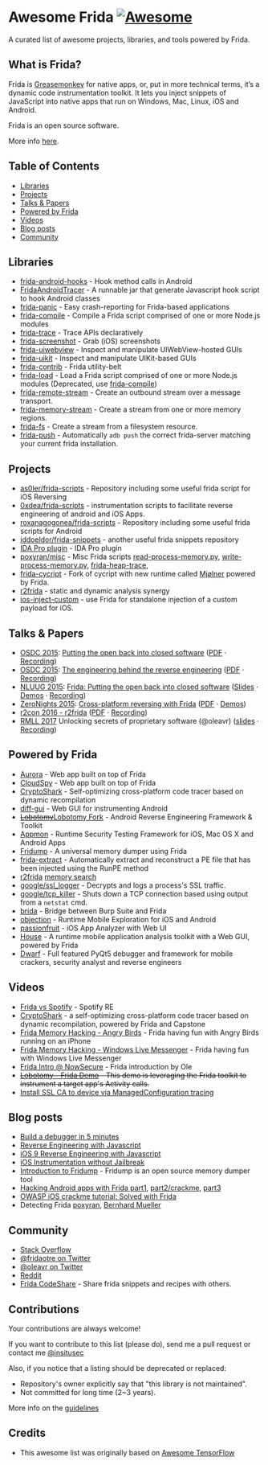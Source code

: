 # Awesome Frida [![Awesome](https://cdn.rawgit.com/sindresorhus/awesome/d7305f38d29fed78fa85652e3a63e154dd8e8829/media/badge.svg)](https://github.com/sindresorhus/awesome)

A curated list of awesome projects, libraries, and tools powered by Frida.

## What is Frida?

Frida is [Greasemonkey](https://en.wikipedia.org/wiki/Greasemonkey) for native apps, or, put in more technical terms, it’s a dynamic code instrumentation toolkit. It lets you inject snippets of JavaScript into native apps that run on Windows, Mac, Linux, iOS and Android.

Frida is an open source software.

More info [here](http://www.frida.re/).

## Table of Contents

<!-- MarkdownTOC depth=4 -->
- [Libraries](#libraries)
- [Projects](#projects)
- [Talks & Papers](#talks-and-papers)
- [Powered by Frida](#frida-powered-by)
- [Videos](#videos)
- [Blog posts](#blogs)
- [Community](#community)

<!-- /MarkdownTOC -->

<a name="libraries" />

## Libraries
* [frida-android-hooks](https://github.com/antojoseph/frida-android-hooks) - Hook method calls in Android
* [FridaAndroidTracer](https://github.com/Piasy/FridaAndroidTracer) - A runnable jar that generate Javascript hook script to hook Android classes
* [frida-panic](https://github.com/nowsecure/frida-panic) - Easy crash-reporting for Frida-based applications
* [frida-compile](https://github.com/frida/frida-compile) - Compile a Frida script comprised of one or more Node.js modules
* [frida-trace](https://github.com/nowsecure/frida-trace) - Trace APIs declaratively
* [frida-screenshot](https://github.com/nowsecure/frida-screenshot) - Grab (iOS) screenshots
* [frida-uiwebview](https://github.com/nowsecure/frida-uiwebview) - Inspect and manipulate UIWebView-hosted GUIs
* [frida-uikit](https://github.com/nowsecure/frida-uikit) - Inspect and manipulate UIKit-based GUIs
* [frida-contrib](https://github.com/dweinstein/node-frida-contrib) - Frida utility-belt
* [frida-load](https://github.com/frida/frida-load) - Load a Frida script comprised of one or more Node.js modules (Deprecated, use [frida-compile](https://github.com/frida/frida-compile)) 
* [frida-remote-stream](https://github.com/nowsecure/frida-remote-stream) - Create an outbound stream over a message transport. 
* [frida-memory-stream](https://github.com/nowsecure/frida-memory-stream) - Create a stream from one or more memory regions.
* [frida-fs](https://github.com/nowsecure/frida-fs) - Create a stream from a filesystem resource.
* [frida-push](https://github.com/AndroidTamer/frida-push) - Automatically `adb push` the correct frida-server matching your current frida installation.

<a name="projects" />

## Projects
- [as0ler/frida-scripts](https://github.com/as0ler/frida-scripts) - Repository including some useful frida script for iOS Reversing
- [0xdea/frida-scripts](https://github.com/0xdea/frida-scripts) - instrumentation scripts to facilitate reverse engineering of android and iOS Apps.
- [roxanagogonea/frida-scripts](https://gitlab.com/roxanagogonea/frida-scripts) - Repository including some useful frida scripts for Android
- [iddoeldor/frida-snippets](https://github.com/iddoeldor/frida-snippets) - another useful frida snippets repository
- [IDA Pro plugin](https://github.com/techbliss/Frida_For_Ida_Pro) - IDA Pro plugin
- [poxyran/misc](https://github.com/poxyran/misc) - Misc Frida scripts [read-process-memory.py](https://github.com/poxyran/misc/blob/master/frida-read-process-memory.py), [write-process-memory.py](https://github.com/poxyran/misc/blob/master/frida-write-process-memory.py), [frida-heap-trace](https://github.com/poxyran/misc/blob/master/frida-heap-trace.py),
- [frida-cycript](https://github.com/nowsecure/frida-cycript) - Fork of cycript with new runtime called [Mjølner](https://github.com/nowsecure/mjolner) powered by Frida.
- [r2frida](https://github.com/nowsecure/r2frida) - static and dynamic analysis synergy
- [ios-inject-custom](https://github.com/oleavr/ios-inject-custom) - use Frida for standalone injection of a custom payload for iOS.

<a name="talks-and-papers" />

## Talks & Papers
* [OSDC 2015](http://act.osdc.no/osdc2015no/):
  [Putting the open back into closed software](http://act.osdc.no/osdc2015no/talk/6165)
  ([PDF](osdc-2015-putting-the-open-back-into-closed-software.pdf) · [Recording](https://youtu.be/tmpjftTHzH8))
* [OSDC 2015](http://act.osdc.no/osdc2015no/):
  [The engineering behind the reverse engineering](http://act.osdc.no/osdc2015no/talk/6195)
  ([PDF](osdc-2015-the-engineering-behind-the-reverse-engineering.pdf) · [Recording](https://youtu.be/uc1mbN9EJKQ))
* [NLUUG 2015](https://www.nluug.nl/activiteiten/events/nj15/index.html):
  [Frida: Putting the open back into closed software](https://www.nluug.nl/activiteiten/events/nj15/abstracts/ab08.html)
  ([Slides](http://slides.com/oleavr/nluug-2015-frida-putting-the-open-back-into-closed-software)
  · [Demos](https://github.com/frida/frida-presentations/tree/master/NLUUG2015)
  · [Recording](https://youtu.be/3lo1Y2oKkE4))
* [ZeroNights 2015](http://2015.zeronights.org/):
  [Cross-platform reversing with Frida](http://2015.zeronights.org/workshops.html)
  ([PDF](zeronights-2015-cross-platform-reversing-with-frida.pdf)
  · [Demos](https://github.com/frida/frida-presentations/tree/master/ZeroNights2015))
* [r2con 2016 - r2frida](http://rada.re/con/) ([PDF](https://github.com/radareorg/r2con/raw/master/2016/talks/08-r2frida/r2frida.pdf) · [Recording](https://www.youtube.com/watch?v=ivCucqeVeZI))
* [RMLL 2017](https://2017.rmll.info/) Unlocking secrets of proprietary software (@oleavr) ([slides](https://slides.com/oleavr/frida-rmll-2017#/) · [Recording](https://rmll.ubicast.tv/videos/frida_03038/))

<a name="frida-powered-by" />

## Powered by Frida
* [Aurora](https://github.com/frida/aurora) - Web app built on top of Frida
* [CloudSpy](https://github.com/frida/cloudspy) - Web app built on top of Frida
* [CryptoShark](https://github.com/frida/cryptoshark) - Self-optimizing cross-platform code tracer based on dynamic recompilation
* [diff-gui](https://github.com/antojoseph/diff-gui) - Web GUI for instrumenting Android
* ~~[Lobotomy](https://github.com/LifeForm-Labs/lobotomy)~~[Lobotomy Fork](https://github.com/AndroidSecurityTools/lobotomy) - Android Reverse Engineering Framework & Toolkit
* [Appmon](https://github.com/dpnishant/appmon) - Runtime Security Testing Framework for iOS, Mac OS X and Android Apps
* [Fridump](https://github.com/Nightbringer21/fridump) - A universal memory dumper using Frida
* [frida-extract](https://github.com/OALabs/frida-extract) - Automatically extract and reconstruct a PE file that has been injected using the RunPE method
* [r2frida](https://github.com/nowsecure/r2frida) [memory search](https://www.nowsecure.com/blog/2017/03/14/spearing-data-mobile-memory-building-better-r2frida-memory-search/)
* [google/ssl_logger](https://github.com/google/ssl_logger) - Decrypts and logs a process's SSL traffic.
* [google/tcp_killer](https://github.com/google/tcp_killer) - Shuts down a TCP connection based using output from a `netstat` cmd.
* [brida](https://github.com/federicodotta/Brida) - Bridge between Burp Suite and Frida
* [objection](https://github.com/sensepost/objection) - Runtime Mobile Exploration for iOS and Android
* [passionfruit](https://github.com/chaitin/passionfruit) - iOS App Analyzer with Web UI
* [House](https://github.com/nccgroup/house) - A runtime mobile application analysis toolkit with a Web GUI, powered by Frida
* [Dwarf](https://github.com/igio90/Dwarf) - Full featured PyQt5 debugger and framework for mobile crackers, security analyst and reverse engineers


<a name="videos" />

## Videos
* [Frida vs Spotify](https://www.youtube.com/watch?v=dvOdwHpQycw) - Spotify RE
* [CryptoShark](https://www.youtube.com/watch?v=hzDsxtcRavY) - a self-optimizing cross-platform code tracer based on dynamic recompilation, powered by Frida and Capstone
* [Frida Memory Hacking - Angry Birds](https://www.youtube.com/watch?v=nk3rUn2ip0g) - Frida having fun with Angry Birds running on an iPhone
* [Frida Memory Hacking - Windows Live Messenger](https://www.youtube.com/watch?v=0Blc0T-Z-ys) - Frida having fun with Windows Live Messenger
* [Frida Intro @ NowSecure](https://www.youtube.com/watch?v=4Ag-2LZQM8g) - Frida introduction by Ole
* ~~[Lobotomy - Frida Demo](https://asciinema.org/a/24269) - This demo is leveraging the Frida toolkit to instrument a target app's Activity calls.~~
* [Install SSL CA to device via ManagedConfiguration tracing](https://www.youtube.com/watch?v=qfOm5b9MZtk)

<a name="blogs" />

## Blog posts
* [Build a debugger in 5 minutes](https://medium.com/@oleavr/build-a-debugger-in-5-minutes-1-5-51dce98c3544#.mn48pvhok)
* [Reverse Engineering with Javascript](https://www.nowsecure.com/blog/2015/08/06/reverse-engineering-with-javascript/)
* [iOS 9 Reverse Engineering with Javascript](https://www.nowsecure.com/blog/2015/11/16/ios-9-reverse-engineering-with-javascript/)
* [iOS Instrumentation without Jailbreak](https://www.nowsecure.com/blog/2015/11/23/ios-instrumentation-without-jailbreak/)
* [Introduction to Fridump](http://pentestcorner.com/introduction-to-fridump/) - Fridump is an open source memory dumper tool
* [Hacking Android apps with Frida part1](https://www.codemetrix.net/hacking-android-apps-with-frida-1/), [part2/crackme](https://www.codemetrix.net/hacking-android-apps-with-frida-2/), [part3](https://www.codemetrix.net/hacking-android-apps-with-frida-3/)
* [OWASP iOS crackme tutorial: Solved with Frida](https://www.nowsecure.com/blog/2017/04/27/owasp-ios-crackme-tutorial-frida/)
* Detecting Frida [poxyran](https://crackinglandia.wordpress.com/2015/11/10/anti-instrumentation-techniques-i-know-youre-there-frida/), [Bernhard Mueller](http://www.vantagepoint.sg/blog/90-the-jiu-jitsu-of-detecting-frida)

<a name="community" />

## Community
* [Stack Overflow](http://stackoverflow.com/questions/tagged/frida)
* [@fridaotre on Twitter](https://twitter.com/fridadotre)
* [@oleavr on Twitter](https://twitter.com/oleavr)
* [Reddit](https://www.reddit.com/r/frida)
* [Frida CodeShare](https://codeshare.frida.re/) - Share frida snippets and recipes with others.


<a name="contributions" />

## Contributions
Your contributions are always welcome!

If you want to contribute to this list (please do), send me a pull request or contact me [@insitusec](https://twitter.com/insitusec)

Also, if you notice that a listing should be deprecated or replaced:

* Repository's owner explicitly say that "this library is not maintained".
* Not committed for long time (2~3 years).

More info on the [guidelines](https://github.com/dweinstein/awesome-frida/blob/master/CONTRIBUTING.md)


<a name="credits" />

## Credits

* This awesome list was originally based on [Awesome TensorFlow](https://github.com/jtoy/awesome-tensorflow)
